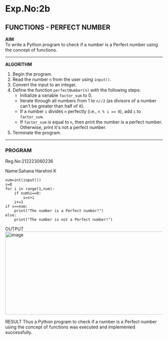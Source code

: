 # Exp.No:2b  
## FUNCTIONS - PERFECT NUMBER

**AIM**  
To write a Python program to check if a number is a Perfect number using the concept of functions.

---
**ALGORITHM**

1. Begin the program.  
2. Read the number `n` from the user using `input()`.  
3. Convert the input to an integer.  
4. Define the function `perfectNumber(n)` with the following steps:  
    - Initialize a variable `factor_sum` to 0.  
    - Iterate through all numbers from 1 to `n//2` (as divisors of a number can't be greater than half of it).  
    - If a number `i` divides `n` perfectly (i.e., `n % i == 0`), add `i` to `factor_sum`.  
    - If `factor_sum` is equal to `n`, then print the number is a perfect number. Otherwise, print it's not a perfect number.  
5. Terminate the program.

---

### PROGRAM

Reg.No:212223060236

Name:Sahana Harshini K
```
num=int(input())
s=0
for i in range(1,num):
    if num%i==0:
        s=s+i
    i+=1
if s==num:
    print("The number is a Perfect number!")
else:
    print("The number is not a Perfect number!")

```
 OUTPUT
<img width="860" height="265" alt="image" src="https://github.com/user-attachments/assets/6a45bc59-859e-4b9e-91c9-356915fb9fed" />

 RESULT
 Thus a Python program to check if a number is a Perfect number using the concept of functions was executed and implemented successfully.
